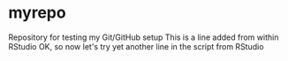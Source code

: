 # myrepo
Repository for testing my Git/GitHub setup
This is a line added from within RStudio
OK, so now let's try yet another line in the script from RStudio